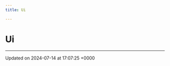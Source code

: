 ```yaml
---
title: Ui

---
```


# Ui








-------------------------------

Updated on 2024-07-14 at 17:07:25 +0000